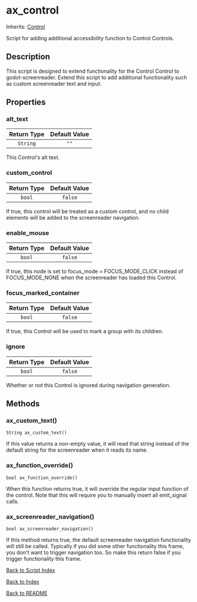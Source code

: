 # ax_control
Inherits: [Control](https://docs.godotengine.org/en/stable/classes/class_control.html)

Script for adding additional accessibility function to Control Controls.

## Description

This script is designed to extend functionality for the Control Control to godot-screenreader. Extend this script to add additional functionality such as custom screenreader text and input.

## Properties

### alt_text

| Return Type | Default Value |
|:-------------:|:-------------:|
| ``String`` | ``""``

This Control's alt text.

### custom_control

| Return Type | Default Value |
|:-------------:|:-------------:|
| ``bool`` | ``false``

If true, this control will be treated as a custom control, and no child elements will be added to the screenreader navigation.

### enable_mouse

| Return Type | Default Value |
|:-------------:|:-------------:|
| ``bool`` | ``false``

If true, this node is set to focus_mode = FOCUS_MODE_CLICK instead of FOCUS_MODE_NONE when the screenreader has loaded this Control.

### focus_marked_container

| Return Type | Default Value |
|:-------------:|:-------------:|
| ``bool`` | ``false``

If true, this Control will be used to mark a group with its children.

### ignore

| Return Type | Default Value |
|:-------------:|:-------------:|
| ``bool`` | ``false``

Whether or not this Control is ignored during navigation generation.


## Methods

### ax_custom_text()
``String ax_custom_text()``

If this value returns a non-empty value, it will read that string instead of the default string for the screenreader when it reads its name.

### ax_function_override()
``bool ax_function_override()``

When this function returns true, it will override the regular input function of the control. Note that this will require you to manually insert all emit_signal calls.

### ax_screenreader_navigation()
``bool ax_screenreader_navigation()``

If this method returns true, the default screenreader navigation functionality will still be called. Typically if you did some other functionality this frame, you don't want to trigger navigation too. So make this return false if you trigger functionality this frame.

[Back to Script Index](../scripts_info.md)

[Back to Index](../index.md)

[Back to README](../../../README.md)
